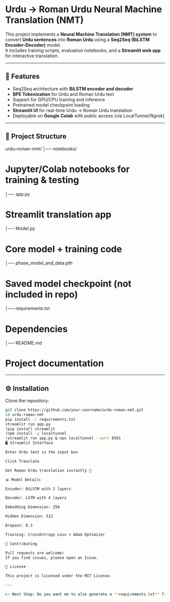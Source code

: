 # Urdu → Roman Urdu Neural Machine Translation (NMT)

This project implements a **Neural Machine Translation (NMT) system** to convert **Urdu sentences** into **Roman Urdu** using a **Seq2Seq (BiLSTM Encoder–Decoder)** model.  
It includes training scripts, evaluation notebooks, and a **Streamlit web app** for interactive translation.

---

## 🚀 Features
- Seq2Seq architecture with **BiLSTM encoder and decoder**
- **BPE Tokenization** for Urdu and Roman Urdu text
- Support for GPU/CPU training and inference
- Pretrained model checkpoint loading
- **Streamlit UI** for real-time Urdu → Roman Urdu translation
- Deployable on **Google Colab** with public access (via LocalTunnel/Ngrok)

---

## 📂 Project Structure
urdu-roman-nmt/
│── notebooks/ 
# Jupyter/Colab notebooks for training & testing
│── app.py
# Streamlit translation app
│── Model.py
# Core model + training code
│── phase_model_and_data.pth 
# Saved model checkpoint (not included in repo)
│── requirements.txt 
# Dependencies
│── README.md 
# Project documentation

---

## ⚙️ Installation

Clone the repository:
```bash
git clone https://github.com/your-username/urdu-roman-nmt.git
cd urdu-roman-nmt
pip install -r requirements.txt
streamlit run app.py
!pip install streamlit
!npm install -g localtunnel
!streamlit run app.py & npx localtunnel --port 8501
🖥️ Streamlit Interface

Enter Urdu text in the input box

Click Translate

Get Roman Urdu translation instantly 🎉

📊 Model Details

Encoder: BiLSTM with 2 layers

Decoder: LSTM with 4 layers

Embedding Dimension: 256

Hidden Dimension: 512

Dropout: 0.3

Training: CrossEntropy Loss + Adam Optimizer

🤝 Contributing

Pull requests are welcome!
If you find issues, please open an Issue.

📜 License

This project is licensed under the MIT License.

---

👉 Next Step: Do you want me to also generate a **requirements.txt** file (with `torch`, `streamlit`, `sentencepiece` etc.) so your repo is fully ready to push?
